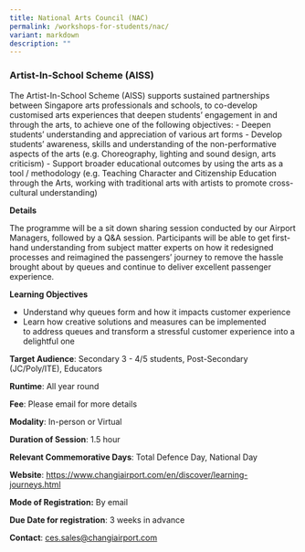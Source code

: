 ```yaml
---
title: National Arts Council (NAC)
permalink: /workshops-for-students/nac/
variant: markdown
description: ""
---
```

### Artist-In-School Scheme (AISS)

The Artist-In-School Scheme (AISS) supports sustained partnerships between Singapore arts professionals and schools, to co-develop customised arts experiences that deepen students’ engagement in and through the arts, to achieve one of the following objectives: - Deepen students’ understanding and appreciation of various art forms - Develop students’ awareness, skills and understanding of the non-performative aspects of the arts (e.g. Choreography, lighting and sound design, arts criticism) - Support broader educational outcomes by using the arts as a tool / methodology (e.g. Teaching Character and Citizenship Education through the Arts, working with traditional arts with artists to promote cross-cultural understanding)

**Details**

The programme will be a sit down sharing session conducted by our Airport Managers, followed by a Q&A session. Participants will be able to get first-hand understanding from subject matter experts on how it redesigned processes and reimagined the passengers’ journey to remove the hassle brought about by queues and continue to deliver excellent passenger experience.

**Learning Objectives**

*   Understand why queues form and how it impacts customer experience
*   Learn how creative solutions and measures can be implemented to address queues and transform a stressful customer experience into a delightful one

**Target Audience**: Secondary 3 - 4/5 students, Post-Secondary (JC/Poly/ITE), Educators

**Runtime**: All year round

**Fee**: Please email for more details

**Modality**: In-person or Virtual

**Duration of Session**: 1.5 hour

**Relevant Commemorative Days**: Total Defence Day, National Day

**Website**: https://www.changiairport.com/en/discover/learning-journeys.html

**Mode of Registration:** By email

**Due Date for registration**: 3 weeks in advance

**Contact**: ces.sales@changiairport.com